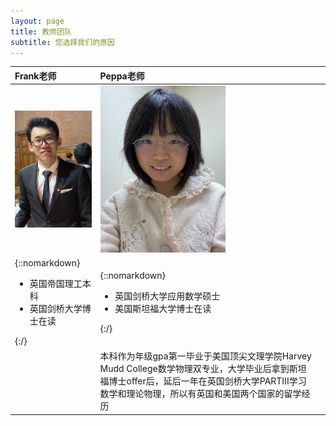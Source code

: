 ```yaml
---
layout: page
title: 教师团队
subtitle: 您选择我们的原因
---
```

| Frank老师 | Peppa老师 |  |
| :------ |:------ | :------ |
| <img src="/assets/img/frank.jpg" width="200"> | <img src="/assets/img/cynthia.JPG" width="200">  |  |
| {::nomarkdown}<ul><li> 英国帝国理工本科 </li><li> 英国剑桥大学博士在读 </li></ul>{:/}|{::nomarkdown}<ul><li> 英国剑桥大学应用数学硕士 </li><li> 美国斯坦福大学博士在读 </li></ul>{:/}|  |
| | 本科作为年级gpa第一毕业于美国顶尖文理学院Harvey Mudd College数学物理双专业，大学毕业后拿到斯坦福博士offer后，延后一年在英国剑桥大学PARTIII学习数学和理论物理，所以有英国和美国两个国家的留学经历 | |





